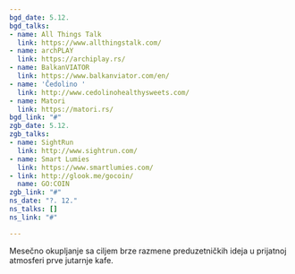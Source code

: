 ```yaml
---
bgd_date: 5.12.
bgd_talks:
- name: All Things Talk
  link: https://www.allthingstalk.com/
- name: archPLAY
  link: https://archiplay.rs/
- name: BalkanVIATOR
  link: https://www.balkanviator.com/en/
- name: 'Čedolino '
  link: http://www.cedolinohealthysweets.com/
- name: Matori
  link: https://matori.rs/
bgd_link: "#"
zgb_date: 5.12.
zgb_talks:
- name: SightRun
  link: http://www.sightrun.com/
- name: Smart Lumies
  link: https://www.smartlumies.com/
- link: http://glook.me/gocoin/
  name: GO:COIN
zgb_link: "#"
ns_date: "?. 12."
ns_talks: []
ns_link: "#"

---
```

Mesečno okupljanje sa ciljem brze razmene preduzetničkih ideja u prijatnoj atmosferi prve jutarnje kafe.